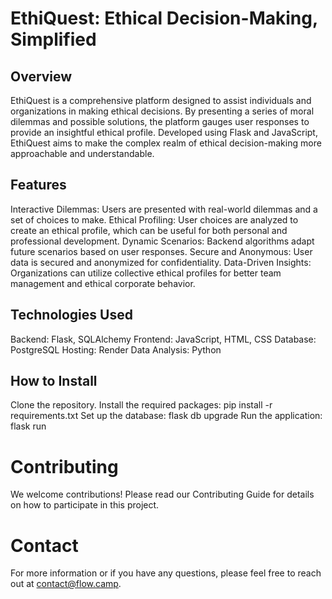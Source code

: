 # EthiQuest: Ethical Decision-Making, Simplified

## Overview
EthiQuest is a comprehensive platform designed to assist individuals and organizations in making ethical decisions. By presenting a series of moral dilemmas and possible solutions, the platform gauges user responses to provide an insightful ethical profile. Developed using Flask and JavaScript, EthiQuest aims to make the complex realm of ethical decision-making more approachable and understandable.

## Features
Interactive Dilemmas: Users are presented with real-world dilemmas and a set of choices to make.
Ethical Profiling: User choices are analyzed to create an ethical profile, which can be useful for both personal and professional development.
Dynamic Scenarios: Backend algorithms adapt future scenarios based on user responses.
Secure and Anonymous: User data is secured and anonymized for confidentiality.
Data-Driven Insights: Organizations can utilize collective ethical profiles for better team management and ethical corporate behavior.

## Technologies Used
Backend: Flask, SQLAlchemy
Frontend: JavaScript, HTML, CSS
Database: PostgreSQL
Hosting: Render
Data Analysis: Python

## How to Install
Clone the repository. 
Install the required packages: pip install -r requirements.txt
Set up the database: flask db upgrade
Run the application: flask run

# Contributing
We welcome contributions! Please read our Contributing Guide for details on how to participate in this project.

# Contact
For more information or if you have any questions, please feel free to reach out at contact@flow.camp.
